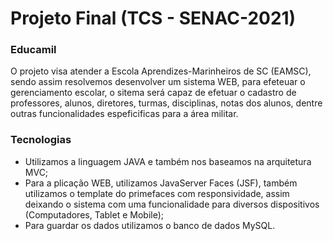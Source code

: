 # Projeto Final (TCS - SENAC-2021)

### Educamil
  
  O projeto visa atender a Escola Aprendizes-Marinheiros de SC (EAMSC), sendo assim resolvemos desenvolver um sistema WEB, para efeteuar o gerenciamento escolar, o sitema será capaz de efetuar o cadastro de professores, alunos, diretores, turmas, disciplinas, notas dos alunos, dentre outras funcionalidades espeficificas para a área militar.
 
### Tecnologias
  
  - Utilizamos a linguagem JAVA e também nos baseamos na arquitetura MVC;
  - Para a plicação WEB, utilizamos JavaServer Faces (JSF), também utilizamos o template do primefaces com responsividade, assim deixando o sistema com uma funcionalidade para diversos dispositivos (Computadores, Tablet e Mobile);
  - Para guardar os dados utilizamos o banco de dados MySQL.
  
  
